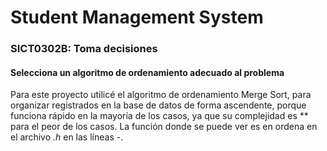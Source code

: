 # Student Management System

### SICT0302B: Toma decisiones

#### Selecciona un algoritmo de ordenamiento adecuado al problema

Para este proyecto utilicé el algoritmo de ordenamiento Merge Sort, para organizar  registrados en la base de datos de forma ascendente, porque funciona rápido en la mayoría de los casos, ya que su complejidad es ** para el peor de los casos. La función donde se puede ver es en ordena en el archivo *.h* en las líneas -.
